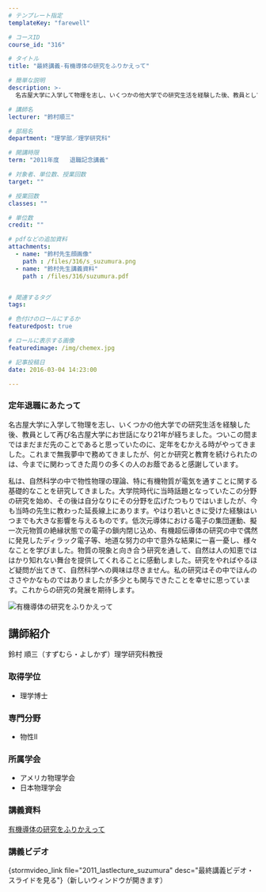 ```yaml
---
# テンプレート指定
templateKey: "farewell"

# コースID
course_id: "316"

# タイトル
title: "最終講義-有機導体の研究をふりかえって"

# 簡単な説明
description: >-
  名古屋大学に入学して物理を志し、いくつかの他大学での研究生活を経験した後、教員として再び名古屋大学にお世話になり21年が経ちました。ついこの間まではまだまだ先のことであると思っていたのに、定年をむ...

# 講師名
lecturer: "鈴村順三"

# 部局名
department: "理学部／理学研究科"

# 開講時限
term: "2011年度	退職記念講義"

# 対象者、単位数、授業回数
target: ""

# 授業回数
classes: ""

# 単位数
credit: ""

# pdfなどの追加資料
attachments: 
  - name: "鈴村先生顔画像" 
    path : /files/316/s_suzumura.png
  - name: "鈴村先生講義資料" 
    path : /files/316/suzumura.pdf


# 関連するタグ
tags:

# 色付けのロールにするか
featuredpost: true

# ロールに表示する画像
featuredimage: /img/chemex.jpg

# 記事投稿日
date: 2016-03-04 14:23:00

---
```

### 定年退職にあたって 

名古屋大学に入学して物理を志し、いくつかの他大学での研究生活を経験した後、教員として再び名古屋大学にお世話になり21年が経ちました。ついこの間まではまだまだ先のことであると思っていたのに、定年をむかえる時がやってきました。これまで無我夢中で務めてきましたが、何とか研究と教育を続けられたのは、今までに関わってきた周りの多くの人のお蔭であると感謝しています。

私は、自然科学の中で物性物理の理論、特に有機物質が電気を通すことに関する基礎的なことを研究してきました。大学院時代に当時話題となっていたこの分野の研究を始め、その後は自分なりにその分野を広げたつもりではいましたが、今も当時の先生に教わった延長線上にあります。やはり若いときに受けた経験はいつまでも大きな影響を与えるものです。低次元導体における電子の集団運動、擬一次元物質の絶縁状態での電子の鎖内閉じ込め、有機超伝導体の研究の中で偶然に発見したディラック電子等、地道な努力の中で意外な結果に一喜一憂し、様々なことを学びました。物質の現象と向き合う研究を通して、自然は人の知恵でははかり知れない舞台を提供してくれることに感動しました。研究をやればやるほど疑問が出てきて、自然科学への興味は尽きません。私の研究はその中でほんのささやかなものではありましたが多少とも関与できたことを幸せに思っています。これからの研究の発展を期待します。

![有機導体の研究をふりかえって](/files/316/s_suzumura.png) 
## 講師紹介

鈴村 順三（すずむら・よしかず）理学研究科教授 

### 取得学位

  * 理学博士

### 専門分野

  * 物性II

### 所属学会

  * アメリカ物理学会
  * 日本物理学会
### 講義資料


[有機導体の研究をふりかえって](/files/316/suzumura.pdf) 

### 講義ビデオ

{stormvideo_link file="2011_lastlecture_suzumura" desc="最終講義ビデオ・スライドを見る"}（新しいウィンドウが開きます）